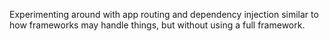 Experimenting around with app routing and dependency injection similar to how frameworks may handle things, but without
using a full framework.